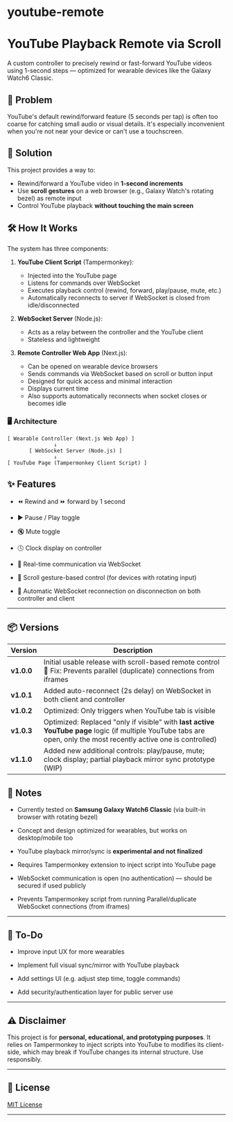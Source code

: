 # youtube-remote
# YouTube Playback Remote via Scroll

A custom controller to precisely rewind or fast-forward YouTube videos using 1-second steps — optimized for wearable devices like the Galaxy Watch6 Classic.

## 🚩 Problem

YouTube's default rewind/forward feature (5 seconds per tap) is often too coarse for catching small audio or visual details. It's especially inconvenient when you're not near your device or can't use a touchscreen.

## 🎯 Solution

This project provides a way to:
- Rewind/forward a YouTube video in **1-second increments**
- Use **scroll gestures** on a web browser (e.g., Galaxy Watch's rotating bezel) as remote input
- Control YouTube playback **without touching the main screen**

## 🛠️ How It Works

The system has three components:

1. **YouTube Client Script** (Tampermonkey):
   - Injected into the YouTube page
   - Listens for commands over WebSocket
   - Executes playback control (rewind, forward, play/pause, mute, etc.)
   - Automatically reconnects to server if WebSocket is closed from idle/disconnected

2. **WebSocket Server** (Node.js):
   - Acts as a relay between the controller and the YouTube client
   - Stateless and lightweight

3. **Remote Controller Web App** (Next.js):
   - Can be opened on wearable device browsers
   - Sends commands via WebSocket based on scroll or button input
   - Designed for quick access and minimal interaction
   - Displays current time
   - Also supports automatically reconnects when socket closes or becomes idle

### 🖥️ Architecture

```text
[ Wearable Controller (Next.js Web App) ]
               ↓
       [ WebSocket Server (Node.js) ]
               ↓
[ YouTube Page (Tampermonkey Client Script) ]
```

## ✨ Features

* ⏪ Rewind and ⏩ forward by 1 second

* ▶️ Pause / Play toggle

* 🔇 Mute toggle

* 🕓 Clock display on controller

* 🔁 Real-time communication via WebSocket

* 🔄 Scroll gesture-based control (for devices with rotating input)

* 🔌 Automatic WebSocket reconnection on disconnection on both controller and client

---

## 📦 Versions

| Version    | Description                                                                                                  |
| ---------- | ------------------------------------------------------------------------------------------------------------ |
| **v1.0.0** | Initial usable release with scroll-based remote control<br>🔧 Fix: Prevents parallel (duplicate) connections from iframes                                                                                                                |
| **v1.0.1** | Added auto-reconnect (2s delay) on WebSocket in both client and controller                                   |
| **v1.0.2** | Optimized: Only triggers when YouTube tab is visible                                                         |
| **v1.0.3** | Optimized: Replaced "only if visible" with **last active YouTube page** logic (if multiple YouTube tabs are open, only the most recently active one is controlled)                                                         |
| **v1.1.0** | Added new additional controls: play/pause, mute; clock display; partial playback mirror sync prototype (WIP) |

## 🧪 Notes

* Currently tested on **Samsung Galaxy Watch6 Classic** (via built-in browser with rotating bezel)

* Concept and design optimized for wearables, but works on desktop/mobile too

* YouTube playback mirror/sync is **experimental and not finalized**

* Requires Tampermonkey extension to inject script into YouTube page

* WebSocket communication is open (no authentication) — should be secured if used publicly

* Prevents Tampermonkey script from running Parallel/duplicate WebSocket connections (from iframes)

---

## 🚧 To-Do
* Improve input UX for more wearables

* Implement full visual sync/mirror with YouTube playback

* Add settings UI (e.g. adjust step time, toggle commands)

* Add security/authentication layer for public server use

---

## ⚠️ Disclaimer

This project is for **personal, educational, and prototyping purposes**. It relies on Tampermonkey to inject scripts into YouTube to modifies its client-side, which may break if YouTube changes its internal structure. Use responsibly.

---

## 📃 License

[MIT License](LICENSE)

---
```